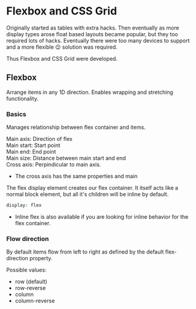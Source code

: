 # Flexbox and CSS Grid

Originally started as tables with extra hacks. Then eventually as more display types arose float based layouts became popular, but they too required lots of hacks. Eventually there were too many devices to support and a more flexible :wink: solution was required.

Thus Flexbox and CSS Grid were developed.

## Flexbox

Arrange items in any 1D direction. Enables wrapping and stretching functionality.

### Basics

Manages relationship between flex container and items.

Main axis: Direction of flex \
Main start: Start point \
Main end: End point \
Main size: Distance between main start and end \
Cross axis: Perpindicular to main axis.
* The cross axis has the same properties and main

The flex display element creates our flex container. It itself acts like a normal block element, but all it's children will be inline by default.
```CSS
display: flex 
```

* Inline flex is also available if you are looking for inline behavior for the flex container.

### Flow direction

By default items flow from left to right as defined by the default flex-direction property.

Possible values:
 - row (default)
 - row-reverse
 - column
 - column-reverse